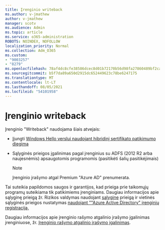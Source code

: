 ```yaml
---
title: Įrenginio writeback
ms.author: v-jmathew
author: v-jmathew
manager: scotv
ms.audience: Admin
ms.topic: article
ms.service: o365-administration
ROBOTS: NOINDEX, NOFOLLOW
localization_priority: Normal
ms.collection: Adm_O365
ms.custom:
- "9003257"
- "8279"
ms.openlocfilehash: 78af4dc8cfe38586dcec8d01b72170b56d98fa27860489bf2ca9544f32210c37
ms.sourcegitcommit: b5f7da89a650d2915dc652449623c78be6247175
ms.translationtype: MT
ms.contentlocale: lt-LT
ms.lasthandoff: 08/05/2021
ms.locfileid: "54101958"
---
```

# <a name="device-writeback"></a>Įrenginio writeback

Įrenginio "Writeback" naudojama šiais atvejais:

- Įjungti [Windows Hello verslui naudojant hibridinį sertifikato patikimumo diegimą](https://docs.microsoft.com/windows/security/identity-protection/hello-for-business/hello-hybrid-cert-trust-prereqs#device-registration)
- Sąlyginės prieigos įgalinimas pagal įrenginius su ADFS (2012 R2 arba naujesnėmis) apsaugotomis programomis (pasitikėti šalių pasitikėjimais)

    > [!NOTE]
    > Įrenginio įrašymo atgal Premium "Azure AD" prenumerata.

Tai suteikia papildomos saugos ir garantijos, kad prieiga prie taikomųjų programų suteikiama tik patikimiems įrenginiams. Daugiau informacijos apie sąlyginę prieigą žr. Rizikos valdymas naudojant [sąlyginę](https://docs.microsoft.com/azure/active-directory/conditional-access/overview) prieigą ir vietinės sąlyginės prieigos nustatymas [naudojant ""Azure Active Directory" įrenginių registraciją.](https://docs.microsoft.com/azure/active-directory/devices/overview)

Daugiau informacijos apie įrenginio rašymo atgalinio įrašymo įgalinimas įrenginiuose, žr. [Įrenginio rašymo atgalinio įrašymo įgalinimas](https://docs.microsoft.com/azure/active-directory/hybrid/how-to-connect-device-writeback).
